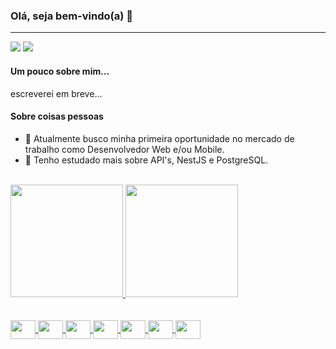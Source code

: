 
### Olá, seja bem-vindo(a) 👋
<hr/>
<div>
  <a href="https://www.linkedin.com/in/arthur-alaete-618563217/" target="_blank"><img src="https://img.shields.io/badge/LinkedIn-0077B5?style=for-the-badge&logo=linkedin&logoColor=white"/></a>
  <a href="mailto:arthuralaetelopes@gmail.com" target="_blank"><img src="https://img.shields.io/badge/Gmail-D14836?style=for-the-badge&logo=gmail&logoColor=white"/></a>
</div>

#### Um pouco sobre mim...

escreverei em breve...

#### Sobre coisas pessoas
- 🔭 Atualmente busco minha primeira oportunidade no mercado de trabalho como Desenvolvedor Web e/ou Mobile.
- 🌱 Tenho estudado mais sobre API's, NestJS e PostgreSQL.

<!--
- 👯 I’m looking to collaborate on ...
 📫 How to reach me: ...
- 😄 Pronouns: ...
- ⚡ Fun fact: ...
-->
<br>
<div>
  <a href="https://github.com/ArthurAlaete">
  <img height="180em" src="https://github-readme-stats.vercel.app/api?username=ArthurAlaete&show_icons=true&theme=dark" />
  <img height="180em" src="https://github-readme-stats.vercel.app/api/top-langs/?username=anuraghazra&layout=compact&theme=dark" />
</div>
<br>
<div style=""display: inline-block"><br>
  <img  align="center" height="30" width="40" src="https://cdn.jsdelivr.net/gh/devicons/devicon/icons/javascript/javascript-original.svg" />
  <img  align="center" height="30" width="40" src="https://cdn.jsdelivr.net/gh/devicons/devicon/icons/typescript/typescript-original.svg" />                                         <img  align="center" height="30" width="40" src="https://cdn.jsdelivr.net/gh/devicons/devicon/icons/css3/css3-original.svg" />                                   
  <img  align="center" height="30" width="40" src="https://cdn.jsdelivr.net/gh/devicons/devicon/icons/html5/html5-original.svg" /> 
  <img  align="center" height="30" width="40" src="https://cdn.jsdelivr.net/gh/devicons/devicon/icons/bootstrap/bootstrap-original.svg" />
  <img  align="center" height="30" width="40" src="https://cdn.jsdelivr.net/gh/devicons/devicon/icons/react/react-original.svg" />
  <img  align="center" height="30" width="40" src="https://cdn.jsdelivr.net/gh/devicons/devicon/icons/android/android-original.svg" />                                              </div>                                                                                       
